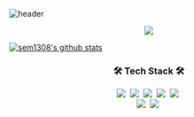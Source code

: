 ![header](https://capsule-render.vercel.app/api?type=rounded&color=timeGradient&text=Welcome%20to%20Sem1308's%20GitHub%20👋&animation=twinkling&fontSize=40&fontAlignY=50&fontAlign=50&height=180)

<div align=center>
    <a href="https://hits.seeyoufarm.com"><img src="https://hits.seeyoufarm.com/api/count/incr/badge.svg?url=https%3A%2F%2Fgithub.com%2Fsem1308&count_bg=%23333333&title_bg=%23FC4F59&icon=&icon_color=%23FC4F59&title=hits&edge_flat=false)](https://hits.seeyoufarm.com"/></a>
</div>

[![sem1308's github stats](https://github-readme-stats.vercel.app/api?username=sem1308&show_icons=true&theme=tokyonight)](https://github.com/sem1308/github-readme-stats)

<h3 align="center">🛠 Tech Stack 🛠</h3>

<p align="center">
  <img src="https://img.shields.io/badge/Python-3766AB?style=flat-square&logo=Python&logoColor=white"/></a>&nbsp 
  <img src="https://img.shields.io/badge/Java-FF5A00?style=flat-square&logo=Java&logoColor=white"/></a>&nbsp
  <img src="https://img.shields.io/badge/Spring_Boot-%236DB33F?style=flat-square&logo=springboot&logoColor=white"/></a>&nbsp
  <img src="https://img.shields.io/badge/C-A8B9CC?style=flat-square&logo=C&logoColor=white"/></a>&nbsp 
  <img src="https://img.shields.io/badge/Csharp-512BD4?style=flat-square&logo=csharp&logoColor=white"/></a>&nbsp 
  <br>
  <img src="https://img.shields.io/badge/aws-333664?style=flat-square&logo=amazon-aws&logoColor=white"/></a>&nbsp 
  <img src="https://img.shields.io/badge/github-181717?style=flat-square&logo=github&logoColor=white"></a>&nbsp 
</p>
